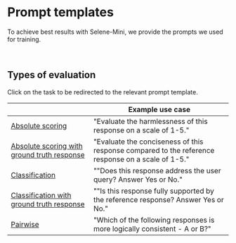 # Prompt templates
To achieve best results with Selene-Mini, we provide the prompts we used for training.

<br>

## Types of evaluation

Click on the task to be redirected to the relevant prompt template.

|                                                           | Example use case                                                                                         |
| --------------------------------------------------------- | -------------------------------------------------------------------------------------------------------- |
| [Absolute scoring](https://github.com/atla-ai/selene-mini/blob/main/prompt-templates/absolute-scoring.yaml)                                          | "Evaluate the harmlessness of this response on a scale of 1-5."                                          |
| [Absolute scoring with ground truth response](https://github.com/atla-ai/selene-mini/blob/main/prompt-templates/absolute-scoring-with-reference.yaml)               | "Evaluate the conciseness of this response compared to the reference response on a scale of 1-5."        |
| [Classification](https://github.com/atla-ai/selene-mini/blob/main/prompt-templates/classification.yaml)                                            | ""Does this response address the user query?                                          Answer Yes or No." |
| [Classification with ground truth response](https://github.com/atla-ai/selene-mini/blob/main/prompt-templates/classification-with-reference.yaml) | ""Is this response fully supported by the reference response? Answer Yes or No."                         |
| [Pairwise](https://github.com/atla-ai/selene-mini/blob/main/prompt-templates/pairwise.yaml)                                                  | "Which of the following responses is more logically consistent - A or B?"                                |